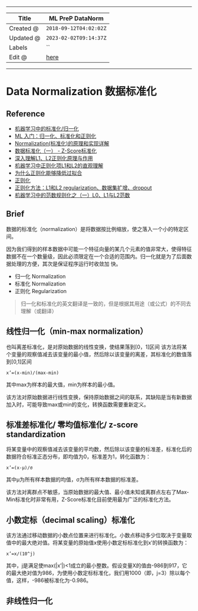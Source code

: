 -----

| Title     | ML PreP DataNorm                                      |
| --------- | ----------------------------------------------------- |
| Created @ | `2018-09-12T04:02:02Z`                                |
| Updated @ | `2023-02-02T09:14:37Z`                                |
| Labels    | \`\`                                                  |
| Edit @    | [here](https://github.com/junxnone/aiwiki/issues/251) |

-----

# Data Normalization 数据标准化

## Reference

  - [机器学习中的标准化/归一化](https://blog.csdn.net/index20001/article/details/78044971)
  - [ML
    入门：归一化、标准化和正则化](https://blog.csdn.net/dengdengma520/article/details/79630146)
  - [Normalization(标准化)的原理和实现详解](https://blog.csdn.net/u011092188/article/details/78174804)
  - [数据标准化（一） -
    Z-Score标准化](https://blog.csdn.net/Orange_Spotty_Cat/article/details/80312154)
  - [深入理解L1、L2正则化原理与作用](https://www.cnblogs.com/zingp/p/10375691.html)
  - [机器学习中正则化项L1和L2的直观理解](https://blog.csdn.net/jinping_shi/article/details/52433975)
  - [为什么正则化能够降低过拟合](https://hit-scir.gitbooks.io/neural-networks-and-deep-learning-zh_cn/content/chap3/c3s5ss2.html)
  - [正则化](https://hit-scir.gitbooks.io/neural-networks-and-deep-learning-zh_cn/content/chap3/c3s5ss1.html)
  - [正则化方法：L1和L2
    regularization、数据集扩增、dropout](https://blog.csdn.net/u012162613/article/details/44261657)
  - [机器学习中的范数规则化之（一）L0、L1与L2范数](https://blog.csdn.net/zouxy09/article/details/24971995)

## Brief

数据的标准化（normalization）是将数据按比例缩放，使之落入一个小的特定区间。

因为我们得到的样本数据中可能一个特征向量的某几个元素的值非常大，使得特征数据不在一个数量级，因此必须限定在一个合适的范围内。归一化就是为了后面数据处理的方便，其次是保证程序运行时收敛加
快。

  - 归一化 Normalization
  - 标准化 Normalization
  - 正则化 Regularization

> 归一化和标准化的英文翻译是一致的，但是根据其用途（或公式）的不同去理解（或翻译）

## 线性归一化（min-max normalization）

也叫离差标准化，是对原始数据的线性变换，使结果落到\[0，1\]区间
该方法将某个变量的观察值减去该变量的最小值，然后除以该变量的离差，其标准化的数值落到\[0,1\]区间

    x’=(x-min)/(max-min)

其中max为样本的最大值，min为样本的最小值。

该方法对原始数据进行线性变换，保持原始数据之间的联系，其缺陷是当有新数据加入时，可能导致max或min的变化，转换函数需要重新定义。

## 标准差标准化/ 零均值标准化/ z-score standardization

将某变量中的观察值减去该变量的平均数，然后除以该变量的标准差，标准化后的数据符合标准正态分布，即均值为0，标准差为1，转化函数为：

    x’=(x-μ)/σ

其中μ为所有样本数据的均值，σ为所有样本数据的标准差。

该方法对离群点不敏感，当原始数据的最大值、最小值未知或离群点左右了Max-Min标准化时非常有用，Z-Score标准化目前使用最为广泛的标准化方法。

## 小数定标（decimal scaling）标准化

该方法通过移动数据的小数点位置来进行标准化。小数点移动多少位取决于变量取值中的最大绝对值。将某变量的原始值x使用小数定标标准化到x’的转换函数为：

    x’=x/(10^j)

其中，j是满足使max(|x’|)\<1成立的最小整数。假设变量X的值由-986到917，它的最大绝对值为986，为使用小数定标标准化，我们用1000（即，j=3）除以每个值，这样，-986被标准化为-0.986。

## 非线性归一化
